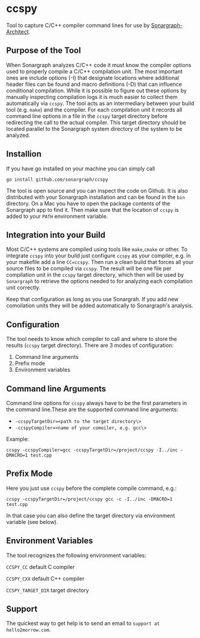# ccspy
Tool to capture C/C++ compiler command lines for use by [Sonargraph-Architect](https://hello2morrow.com/products/sonargraph/architect9).

## Purpose of the Tool
When Sonargraph analyzes C/C++ code it must know the compiler options used to properly compile a C/C++ compilation unit. The most
important ones are include options (-I) that designate locations where additional header files can be found and macro definitions (-D)
that can influence conditional compilation. While it is possible to figure out these options by manually inspecting compilation logs
it is much easier to collect them automatically via `ccspy`. The tool acts as an intermediary between your build tool (e.g. `make`)
and the compiler. For each compilation unit it records all command line options in a file in the `ccspy` target directory before
redirecting the call to the actual compiler. This target directory should be located parallel to the Sonargraph system directory 
of the system to be analyzed.

## Installion
If you have go installed on your machine you can simply call

`go install github.com/sonargraph/ccspy`

The tool is open source and you can inspect the code on Github. It is also distributed with your Sonargraph installation 
and can be found in the `bin` directory. On a Mac you have to open the package contents of the Sonargraph app to 
find it. Then make sure that the location of `ccspy` is added to your `PATH` environment variable.

## Integration into your Build
Most C/C++ systems are compiled using tools like `make`,`cmake` or other. To integrate `ccspy` into your build
just configure `ccspy` as your compiler, e.g. in your makefile add a line `CC=ccspy`. Then run a clean build that 
forces all your source files to be compiled via `ccspy`. The result will be one file per compilation unit in
the `ccspy` target directory, which then will be used by `Sonargraph` to retrieve the options needed to for analyzing
each compilation unit correctly.

Keep that configuration as long as you use Sonargrah. If you add new comoilation units they will be added automatically
to Sonargraph's analysis.

## Configuration

The tool needs to know which compiler to call and where to store the results (`ccspy` target directory). There 
are 3 modes of configuration:

1. Command line arguments
2. Prefix mode
3. Environment variables

## Command line Arguments
Command line options for `ccspy` always have to be the first parameters in the command line.These are the 
supported command line arguments:
- `-ccspyTargetDir=<path to the target directory\>`
- `-ccspyCompiler=<name of your comoiler, e.g. gcc\>`

Example:

`ccspy -ccspyCompiler=gcc -ccspyTargetDir=/project/ccspy -I../inc -DMACRO=1 test.cpp`

## Prefix Mode
Here you just use `ccspy` before the complete compile command, e.g.:

`ccspy -ccspyTargetDir=/project/ccspy gcc -c -I../inc -DMACRO=1 test.cpp`

In that case you can also define the target directory via environment variable (see below).

## Environment Variables
The tool recognizes the following environment variables:

`CCSPY_CC` default C compiler

`CCSPY_CXX` default C++ compiler

`CCSPY_TARGET_DIR` target directory

## Support
The quickest way to get help is to send an email to `support at hello2morrow.com`.



